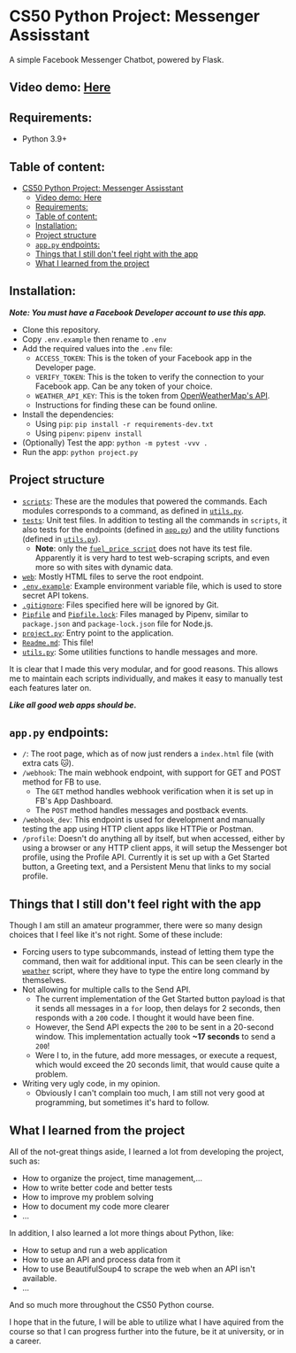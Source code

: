 # CS50 Python Project: Messenger Assisstant
A simple Facebook Messenger Chatbot, powered by Flask.
## Video demo: [Here]()

## Requirements: 
- Python 3.9+
## Table of content:
- [CS50 Python Project: Messenger Assisstant](#cs50-python-project-messenger-assisstant)
  - [Video demo: Here](#video-demo-here)
  - [Requirements:](#requirements)
  - [Table of content:](#table-of-content)
  - [Installation:](#installation)
  - [Project structure](#project-structure)
  - [`app.py` endpoints:](#apppy-endpoints)
  - [Things that I still don't feel right with the app](#things-that-i-still-dont-feel-right-with-the-app)
  - [What I learned from the project](#what-i-learned-from-the-project)

## Installation:
***Note: You must have a Facebook Developer account to use this app.***
- Clone this repository.
- Copy `.env.example` then rename to `.env`
- Add the required values into the `.env` file:
  - `ACCESS_TOKEN`: This is the token of your Facebook app in the Developer page.
  - `VERIFY_TOKEN`: This is the token to verify the connection to your Facebook app. Can be any token of your choice.
  - `WEATHER_API_KEY`: This is the token from [OpenWeatherMap's API](https://openweathermap.org/api). 
  - Instructions for finding these can be found online.
- Install the dependencies:
  - Using `pip`: `pip install -r requirements-dev.txt`
  - Using `pipenv`: `pipenv install` 
- (Optionally) Test the app: `python -m pytest -vvv .`
- Run the app: `python project.py`


## Project structure
- [`scripts`](./scripts/): These are the modules that powered the commands. Each modules corresponds to a command, as defined in [`utils.py`](./utils.py). 
- [`tests`](./tests/): Unit test files. In addition to testing all the commands in `scripts`, it also tests for the endpoints (defined in [`app.py`](app.py)) and the utility functions (defined in [`utils.py`](utils.py)).
  - **Note**: only the [`fuel_price script`](./scripts/fuel_price.py) does not have its test file. Apparently it is very hard to test web-scraping scripts, and even more so with sites with dynamic data.
- [`web`](./web/): Mostly HTML files to serve the root endpoint. 
- [`.env.example`](./.env.example): Example environment variable file, which is used to store secret API tokens.
- [`.gitignore`](./.gitignore): Files specified here will be ignored by Git.
- [`Pipfile`](./Pipfile) and [`Pipfile.lock`](./Pipfile.lock): Files managed by Pipenv, similar to `package.json` and `package-lock.json` file for Node.js.
- [`project.py`](./project.py): Entry point to the application.
- [`Readme.md`](./README.md): This file!
- [`utils.py`](./utils.py): Some utilities functions to handle messages and more.

It is clear that I made this very modular, and for good reasons. This allows me to maintain each scripts individually, and makes it easy to manually test each features later on.

***Like all good web apps should be.***

## `app.py` endpoints:
- `/`: The root page, which as of now just renders a `index.html` file (with extra cats 🐱).
- `/webhook`: The main webhook endpoint, with support for GET and POST method for FB to use.
  - The `GET` method handles webhook verification when it is set up in FB's App Dashboard.
  - The `POST` method handles messages and postback events.
- `/webhook_dev`: This endpoint is used for development and manually testing the app using HTTP client apps like HTTPie or Postman.
- `/profile`: Doesn't do anything all by itself, but when accessed, either by using a browser or any HTTP client apps, it will setup the Messenger bot profile, using the Profile API.
Currently it is set up with a Get Started button, a Greeting text, and a Persistent Menu that links to my social profile.

## Things that I still don't feel right with the app
Though I am still an amateur programmer, there were so many design choices that I feel like it's not right. 
Some of these include:

- Forcing users to type subcommands, instead of letting them type the command, then wait for additional input. This can be seen clearly in the [`weather`](./scripts/weather.py) script, where they have to type the entire long command by themselves.
- Not allowing for multiple calls to the Send API. 
  - The current implementation of the Get Started button payload is that it sends all messages in a `for` loop, then delays for 2 seconds, then responds with a `200` code. I thought it would have been fine.
  - However, the Send API expects the `200` to be sent in a 20-second window. This implementation actually took **~17 seconds** to send a `200`! 
  - Were I to, in the future, add more messages, or execute a request, which would exceed the 20 seconds limit, that would cause quite a problem.
- Writing very ugly code, in my opinion. 
  - Obviously I can't complain too much, I am still not very good at programming, but sometimes it's hard to follow.

## What I learned from the project
All of the not-great things aside, I learned a lot from developing the project, such as:
- How to organize the project, time management,...
- How to write better code and better tests
- How to improve my problem solving
- How to document my code more clearer
- ...
  
In addition, I also learned a lot more things about Python, like:
- How to setup and run a web application
- How to use an API and process data from it
- How to use BeautifulSoup4 to scrape the web when an API isn't available.
- ...

And so much more throughout the CS50 Python course. 

I hope that in the future, I will be able to utilize what I have aquired from the course so that I can progress further into the future, be it at university, or in a career.
